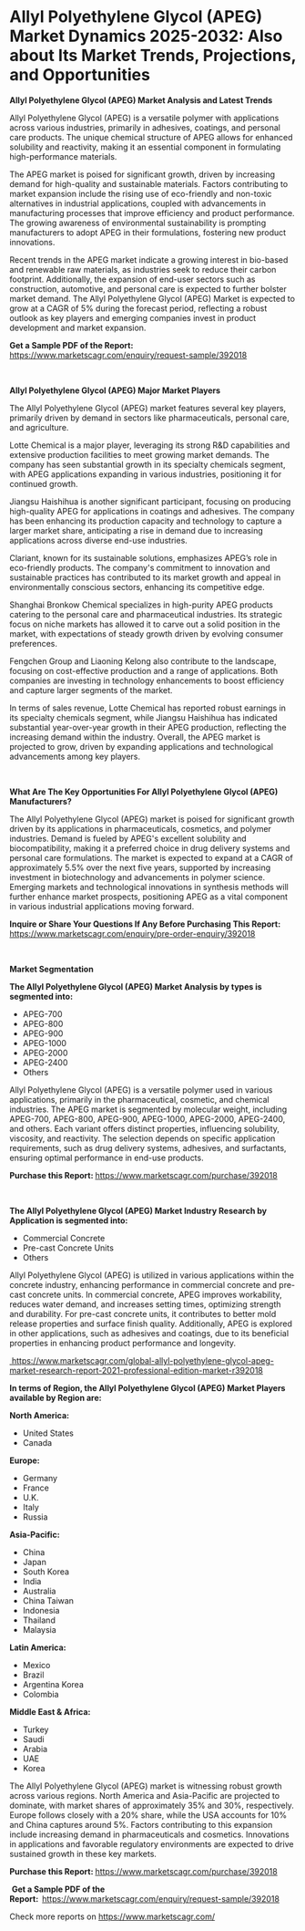 <p><h1>Allyl Polyethylene Glycol (APEG) Market Dynamics 2025-2032: Also about Its Market Trends, Projections, and Opportunities</h1></p><p><strong>Allyl Polyethylene Glycol (APEG) Market Analysis and Latest Trends</strong></p>
<p><p>Allyl Polyethylene Glycol (APEG) is a versatile polymer with applications across various industries, primarily in adhesives, coatings, and personal care products. The unique chemical structure of APEG allows for enhanced solubility and reactivity, making it an essential component in formulating high-performance materials. </p><p>The APEG market is poised for significant growth, driven by increasing demand for high-quality and sustainable materials. Factors contributing to market expansion include the rising use of eco-friendly and non-toxic alternatives in industrial applications, coupled with advancements in manufacturing processes that improve efficiency and product performance. The growing awareness of environmental sustainability is prompting manufacturers to adopt APEG in their formulations, fostering new product innovations.</p><p>Recent trends in the APEG market indicate a growing interest in bio-based and renewable raw materials, as industries seek to reduce their carbon footprint. Additionally, the expansion of end-user sectors such as construction, automotive, and personal care is expected to further bolster market demand. The Allyl Polyethylene Glycol (APEG) Market is expected to grow at a CAGR of 5% during the forecast period, reflecting a robust outlook as key players and emerging companies invest in product development and market expansion.</p></p>
<p><strong>Get a Sample PDF of the Report:&nbsp;</strong> <a href="https://www.marketscagr.com/enquiry/request-sample/392018?utm_campaign=1999&utm_medium=2&utm_source=Github&utm_content=ia&utm_term=16012025&utm_id=allyl-polyethylene-glycol-apeg">https://www.marketscagr.com/enquiry/request-sample/392018</a></p>
<p>&nbsp;</p>
<p><strong>Allyl Polyethylene Glycol (APEG) Major Market Players</strong></p>
<p><p>The Allyl Polyethylene Glycol (APEG) market features several key players, primarily driven by demand in sectors like pharmaceuticals, personal care, and agriculture.</p><p>Lotte Chemical is a major player, leveraging its strong R&D capabilities and extensive production facilities to meet growing market demands. The company has seen substantial growth in its specialty chemicals segment, with APEG applications expanding in various industries, positioning it for continued growth.</p><p>Jiangsu Haishihua is another significant participant, focusing on producing high-quality APEG for applications in coatings and adhesives. The company has been enhancing its production capacity and technology to capture a larger market share, anticipating a rise in demand due to increasing applications across diverse end-use industries.</p><p>Clariant, known for its sustainable solutions, emphasizes APEG’s role in eco-friendly products. The company's commitment to innovation and sustainable practices has contributed to its market growth and appeal in environmentally conscious sectors, enhancing its competitive edge.</p><p>Shanghai Bronkow Chemical specializes in high-purity APEG products catering to the personal care and pharmaceutical industries. Its strategic focus on niche markets has allowed it to carve out a solid position in the market, with expectations of steady growth driven by evolving consumer preferences.</p><p>Fengchen Group and Liaoning Kelong also contribute to the landscape, focusing on cost-effective production and a range of applications. Both companies are investing in technology enhancements to boost efficiency and capture larger segments of the market.</p><p>In terms of sales revenue, Lotte Chemical has reported robust earnings in its specialty chemicals segment, while Jiangsu Haishihua has indicated substantial year-over-year growth in their APEG production, reflecting the increasing demand within the industry. Overall, the APEG market is projected to grow, driven by expanding applications and technological advancements among key players.</p></p>
<p>&nbsp;</p>
<p><strong>What Are The Key Opportunities For Allyl Polyethylene Glycol (APEG) Manufacturers?</strong></p>
<p><p>The Allyl Polyethylene Glycol (APEG) market is poised for significant growth driven by its applications in pharmaceuticals, cosmetics, and polymer industries. Demand is fueled by APEG's excellent solubility and biocompatibility, making it a preferred choice in drug delivery systems and personal care formulations. The market is expected to expand at a CAGR of approximately 5.5% over the next five years, supported by increasing investment in biotechnology and advancements in polymer science. Emerging markets and technological innovations in synthesis methods will further enhance market prospects, positioning APEG as a vital component in various industrial applications moving forward.</p></p>
<p><strong>Inquire or Share Your Questions If Any Before Purchasing This Report:</strong> <a href="https://www.marketscagr.com/enquiry/pre-order-enquiry/392018?utm_campaign=1999&utm_medium=2&utm_source=Github&utm_content=ia&utm_term=16012025&utm_id=allyl-polyethylene-glycol-apeg">https://www.marketscagr.com/enquiry/pre-order-enquiry/392018</a></p>
<p>&nbsp;</p>
<p><strong>Market Segmentation</strong></p>
<p><strong>The Allyl Polyethylene Glycol (APEG) Market Analysis by types is segmented into:</strong></p>
<p><ul><li>APEG-700</li><li>APEG-800</li><li>APEG-900</li><li>APEG-1000</li><li>APEG-2000</li><li>APEG-2400</li><li>Others</li></ul></p>
<p><p>Allyl Polyethylene Glycol (APEG) is a versatile polymer used in various applications, primarily in the pharmaceutical, cosmetic, and chemical industries. The APEG market is segmented by molecular weight, including APEG-700, APEG-800, APEG-900, APEG-1000, APEG-2000, APEG-2400, and others. Each variant offers distinct properties, influencing solubility, viscosity, and reactivity. The selection depends on specific application requirements, such as drug delivery systems, adhesives, and surfactants, ensuring optimal performance in end-use products.</p></p>
<p><strong>Purchase this Report:&nbsp;</strong><a href="https://www.marketscagr.com/purchase/392018?utm_campaign=1999&utm_medium=2&utm_source=Github&utm_content=ia&utm_term=16012025&utm_id=allyl-polyethylene-glycol-apeg">https://www.marketscagr.com/purchase/392018</a></p>
<p>&nbsp;</p>
<p><strong>The Allyl Polyethylene Glycol (APEG) Market Industry Research by Application is segmented into:</strong></p>
<p><ul><li>Commercial Concrete</li><li>Pre-cast Concrete Units</li><li>Others</li></ul></p>
<p><p>Allyl Polyethylene Glycol (APEG) is utilized in various applications within the concrete industry, enhancing performance in commercial concrete and pre-cast concrete units. In commercial concrete, APEG improves workability, reduces water demand, and increases setting times, optimizing strength and durability. For pre-cast concrete units, it contributes to better mold release properties and surface finish quality. Additionally, APEG is explored in other applications, such as adhesives and coatings, due to its beneficial properties in enhancing product performance and longevity.</p></p>
<p><a href="https://www.marketscagr.com/global-allyl-polyethylene-glycol-apeg-market-research-report-2021-professional-edition-market-r392018?utm_campaign=1999&utm_medium=2&utm_source=Github&utm_content=ia&utm_term=16012025&utm_id=allyl-polyethylene-glycol-apeg">&nbsp;https://www.marketscagr.com/global-allyl-polyethylene-glycol-apeg-market-research-report-2021-professional-edition-market-r392018</a></p>
<p><strong>In terms of Region, the Allyl Polyethylene Glycol (APEG) Market Players available by Region are:</strong></p>
<p>
    <p> <strong> North America: </strong>
        <ul>
            <li>United States</li>
            <li>Canada</li>
        </ul>
        </p> 
    <p> <strong> Europe: </strong>
        <ul>
            <li>Germany</li>
            <li>France</li>
            <li>U.K.</li>
            <li>Italy</li>
            <li>Russia</li>
        </ul>
        </p> 
    <p> <strong> Asia-Pacific: </strong>
        <ul>
            <li>China</li>
            <li>Japan</li>
            <li>South Korea</li>
            <li>India</li>
            <li>Australia</li>
            <li>China Taiwan</li>
            <li>Indonesia</li>
            <li>Thailand</li>
            <li>Malaysia</li>
        </ul>
        </p> 
    <p> <strong> Latin America: </strong>
        <ul>
            <li>Mexico</li>
            <li>Brazil</li>
            <li>Argentina Korea</li>
            <li>Colombia</li>
        </ul>
        </p> 
    <p> <strong> Middle East & Africa: </strong>
        <ul>
            <li>Turkey</li>
            <li>Saudi</li>
            <li>Arabia</li>
            <li>UAE</li>
            <li>Korea</li>
        </ul>
    </p>
    </p>
<p><p>The Allyl Polyethylene Glycol (APEG) market is witnessing robust growth across various regions. North America and Asia-Pacific are projected to dominate, with market shares of approximately 35% and 30%, respectively. Europe follows closely with a 20% share, while the USA accounts for 10% and China captures around 5%. Factors contributing to this expansion include increasing demand in pharmaceuticals and cosmetics. Innovations in applications and favorable regulatory environments are expected to drive sustained growth in these key markets.</p></p>
<p><strong>Purchase this Report: </strong><a href="https://www.marketscagr.com/purchase/392018?utm_campaign=1999&utm_medium=2&utm_source=Github&utm_content=ia&utm_term=16012025&utm_id=allyl-polyethylene-glycol-apeg">https://www.marketscagr.com/purchase/392018</a></p>
<p>&nbsp;<strong>Get a Sample PDF of the Report:&nbsp;&nbsp;</strong><a href="https://www.marketscagr.com/enquiry/request-sample/392018?utm_campaign=1999&utm_medium=2&utm_source=Github&utm_content=ia&utm_term=16012025&utm_id=allyl-polyethylene-glycol-apeg">https://www.marketscagr.com/enquiry/request-sample/392018</a></p>
<p><strong></strong></p>
<p>Check more reports on <a href="https://www.marketscagr.com/?utm_campaign=1999&utm_medium=2&utm_source=Github&utm_content=ia&utm_term=16012025&utm_id=allyl-polyethylene-glycol-apeg">https://www.marketscagr.com/</a></p>